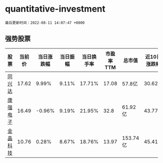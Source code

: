 # quantitative-investment

`最后更新时间：2022-08-11 14:07:47 +0800`

## 强势股票

|股票|当前价|当日涨跌幅|当日振幅|当日换手率|市盈率TTM|总市值|近10日涨跌幅|
|----|----|----|----|----|----|----|----|
|[同兴达](https://xueqiu.com/S/SZ002845)|17.62|9.99%|9.11%|17.71%|17.08|57.8亿|30.62%|
|[康强电子](https://xueqiu.com/S/SZ002119)|16.49|-0.96%|9.19%|21.95%|32.8|61.92亿|43.77%|
|[金晶科技](https://xueqiu.com/S/SH600586)|10.76|0.28%|8.67%|18.76%|13.97|153.74亿|45.41%|
